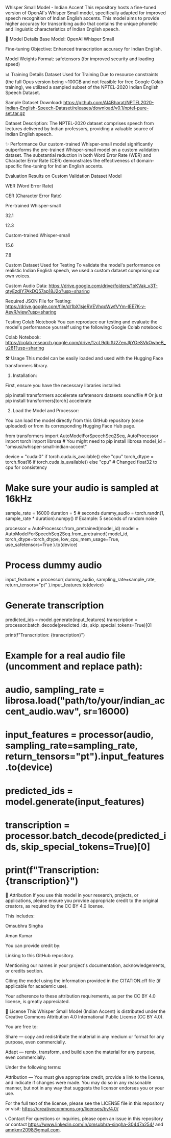 Whisper Small Model - Indian Accent
This repository hosts a fine-tuned version of OpenAI's Whisper Small model, specifically adapted for improved speech recognition of Indian English accents. This model aims to provide higher accuracy for transcribing audio that contains the unique phonetic and linguistic characteristics of Indian English speech.

🚀 Model Details
Base Model: OpenAI Whisper Small

Fine-tuning Objective: Enhanced transcription accuracy for Indian English.

Model Weights Format: safetensors (for improved security and loading speed)

📊 Training Details
Dataset Used for Training
Due to resource constraints (the full Opus version being ~100GB and not feasible for free Google Colab training), we utilized a sampled subset of the NPTEL-2020 Indian English Speech Dataset.

Sample Dataset Download: https://github.com/AI4Bharat/NPTEL2020-Indian-English-Speech-Dataset/releases/download/v0.1/nptel-pure-set.tar.gz

Dataset Description: The NPTEL-2020 dataset comprises speech from lectures delivered by Indian professors, providing a valuable source of Indian English speech.

✨ Performance
Our custom-trained Whisper-small model significantly outperforms the pre-trained Whisper-small model on a custom validation dataset. The substantial reduction in both Word Error Rate (WER) and Character Error Rate (CER) demonstrates the effectiveness of domain-specific fine-tuning for Indian English accents.

Evaluation Results on Custom Validation Dataset
Model

WER (Word Error Rate)

CER (Character Error Rate)

Pre-trained Whisper-small

32.1

12.3

Custom-trained Whisper-small

15.6

7.8

Custom Dataset Used for Testing
To validate the model's performance on realistic Indian English speech, we used a custom dataset comprising our own voices.

Custom Audio Data: https://drive.google.com/drive/folders/1bKVak_v3T-qtyEzdIY7AkDQ57ap18J2o?usp=sharing

Required JSON File for Testing: https://drive.google.com/file/d/1bX1sjeRVEVhqoWwfVYm-IEE7K-v-AevR/view?usp=sharing

Testing Colab Notebook
You can reproduce our testing and evaluate the model's performance yourself using the following Google Colab notebook:

Colab Notebook: https://colab.research.google.com/drive/1zcL9dbifU2ZenJIjYOeSVkOwheB_u281?usp=sharing

🛠️ Usage
This model can be easily loaded and used with the Hugging Face transformers library.

1. Installation:

First, ensure you have the necessary libraries installed:

pip install transformers accelerate safetensors datasets soundfile # Or just pip install transformers[torch] accelerate

2. Load the Model and Processor:

You can load the model directly from this GitHub repository (once uploaded) or from its corresponding Hugging Face Hub page.

from transformers import AutoModelForSpeechSeq2Seq, AutoProcessor
import torch
import librosa # You might need to pip install librosa
model_id = "omsusi/whisper-small-indian-accent"

device = "cuda:0" if torch.cuda.is_available() else "cpu"
torch_dtype = torch.float16 if torch.cuda.is_available() else "cpu" # Changed float32 to cpu for consistency
# Make sure your audio is sampled at 16kHz
sample_rate = 16000
duration = 5 # seconds
dummy_audio = torch.randn(1, sample_rate * duration).numpy() # Example: 5 seconds of random noise


processor = AutoProcessor.from_pretrained(model_id)
model = AutoModelForSpeechSeq2Seq.from_pretrained(
    model_id, torch_dtype=torch_dtype, low_cpu_mem_usage=True, use_safetensors=True
).to(device)


# Process dummy audio
input_features = processor(
    dummy_audio,
    sampling_rate=sample_rate,
    return_tensors="pt"
).input_features.to(device)

# Generate transcription
predicted_ids = model.generate(input_features)
transcription = processor.batch_decode(predicted_ids, skip_special_tokens=True)[0]

print(f"Transcription: {transcription}")

# Example for a real audio file (uncomment and replace path):
# audio, sampling_rate = librosa.load("path/to/your/indian_accent_audio.wav", sr=16000)
# input_features = processor(audio, sampling_rate=sampling_rate, return_tensors="pt").input_features.to(device)
# predicted_ids = model.generate(input_features)
# transcription = processor.batch_decode(predicted_ids, skip_special_tokens=True)[0]
# print(f"Transcription: {transcription}")

🙏 Attribution
If you use this model in your research, projects, or applications, please ensure you provide appropriate credit to the original creators, as required by the CC BY 4.0 license.

This includes:

Omsubhra Singha

Aman Kumar

You can provide credit by:

Linking to this GitHub repository.

Mentioning our names in your project's documentation, acknowledgements, or credits section.

Citing the model using the information provided in the CITATION.cff file (if applicable for academic use).

Your adherence to these attribution requirements, as per the CC BY 4.0 license, is greatly appreciated.

📜 License
This Whisper Small Model (Indian Accent) is distributed under the Creative Commons Attribution 4.0 International Public License (CC BY 4.0).

You are free to:

Share — copy and redistribute the material in any medium or format for any purpose, even commercially.

Adapt — remix, transform, and build upon the material for any purpose, even commercially.

Under the following terms:

Attribution — You must give appropriate credit, provide a link to the license, and indicate if changes were made. You may do so in any reasonable manner, but not in any way that suggests the licensor endorses you or your use.

For the full text of the license, please see the LICENSE file in this repository or visit: https://creativecommons.org/licenses/by/4.0/

📞 Contact
For questions or inquiries, please open an issue in this repository or contact https://www.linkedin.com/in/omsubhra-singha-30447a254/ and amnkmr2098@gmail.com.

